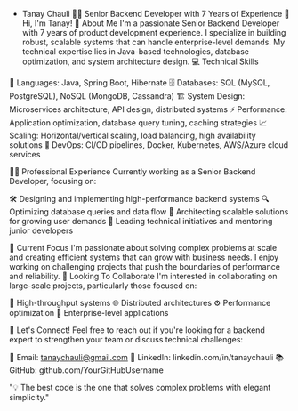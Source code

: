 - Tanay Chauli
👨‍💻 Senior Backend Developer with 7 Years of Experience
👋 Hi, I'm Tanay!
🚀 About Me
I'm a passionate Senior Backend Developer with 7 years of product development experience. I specialize in building robust, scalable systems that can handle enterprise-level demands. My technical expertise lies in Java-based technologies, database optimization, and system architecture design.
💻 Technical Skills

🧰 Languages: Java, Spring Boot, Hibernate
🗄️ Databases: SQL (MySQL, PostgreSQL), NoSQL (MongoDB, Cassandra)
🏗️ System Design: Microservices architecture, API design, distributed systems
⚡ Performance: Application optimization, database query tuning, caching strategies
📈 Scaling: Horizontal/vertical scaling, load balancing, high availability solutions
🔄 DevOps: CI/CD pipelines, Docker, Kubernetes, AWS/Azure cloud services

👨‍💼 Professional Experience
Currently working as a Senior Backend Developer, focusing on:

🛠️ Designing and implementing high-performance backend systems
🔍 Optimizing database queries and data flow
📐 Architecting scalable solutions for growing user demands
👥 Leading technical initiatives and mentoring junior developers

🔭 Current Focus
I'm passionate about solving complex problems at scale and creating efficient systems that can grow with business needs. I enjoy working on challenging projects that push the boundaries of performance and reliability.
🤝 Looking To Collaborate
I'm interested in collaborating on large-scale projects, particularly those focused on:

🚄 High-throughput systems
🌐 Distributed architectures
⚙️ Performance optimization
🏢 Enterprise-level applications

📱 Let's Connect!
Feel free to reach out if you're looking for a backend expert to strengthen your team or discuss technical challenges:

📧 Email: tanaychauli@gmail.com
💼 LinkedIn: linkedin.com/in/tanaychauli
📚 GitHub: github.com/YourGitHubUsername


"💡 The best code is the one that solves complex problems with elegant simplicity."
<!---
tanaychaulinsec/tanaychaulinsec is a ✨ special ✨ repository because its `README.md` (this file) appears on your GitHub profile.
You can click the Preview link to take a look at your changes.
--->
